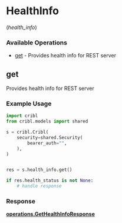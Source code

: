 # HealthInfo
(*health_info*)

### Available Operations

* [get](#get) - Provides health info for REST server

## get

Provides health info for REST server

### Example Usage

```python
import cribl
from cribl.models import shared

s = cribl.Cribl(
    security=shared.Security(
        bearer_auth="",
    ),
)


res = s.health_info.get()

if res.health_status is not None:
    # handle response
```


### Response

**[operations.GetHealthInfoResponse](../../models/operations/gethealthinforesponse.md)**

